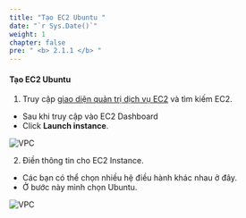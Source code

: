 ```yaml
---
title: "Tạo EC2 Ubuntu "
date: "`r Sys.Date()`"
weight: 1
chapter: false
pre: " <b> 2.1.1 </b> "
---
```


#### Tạo EC2 Ubuntu

1. Truy cập [giao diện quản trị dịch vụ EC2](https://console.aws.amazon.com/vpc/home) và tìm kiếm EC2.

- Sau khi truy cập vào EC2 Dashboard
- Click **Launch instance**.

![VPC](/images/1.png)

2. Điền thông tin cho EC2 Instance.

- Các bạn có thể chọn nhiều hệ điều hành khác nhau ở đây.
- Ở bước này mình chọn Ubuntu.

![VPC](/images/2.png)
